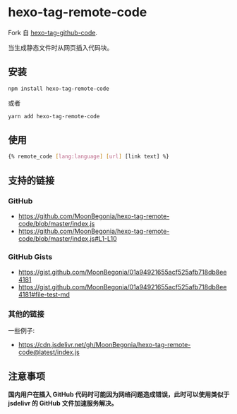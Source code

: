 # hexo-tag-remote-code

Fork 自 [hexo-tag-github-code](https://github.com/itpropro/hexo-tag-ghcode).

当生成静态文件时从网页插入代码块。

## 安装

``` bash
npm install hexo-tag-remote-code
```

或者

``` bash
yarn add hexo-tag-remote-code
```

## 使用

``` bash
{% remote_code [lang:language] [url] [link text] %}
```

## 支持的链接

### GitHub

- <https://github.com/MoonBegonia/hexo-tag-remote-code/blob/master/index.js>
- <https://github.com/MoonBegonia/hexo-tag-remote-code/blob/master/index.js#L1-L10>

### GitHub Gists

- <https://gist.github.com/MoonBegonia/01a94921655acf525afb718db8ee4181>
- <https://gist.github.com/MoonBegonia/01a94921655acf525afb718db8ee4181#file-test-md>

### 其他的链接

一些例子:

- <https://cdn.jsdelivr.net/gh/MoonBegonia/hexo-tag-remote-code@latest/index.js>

## 注意事项

**国内用户在插入 GitHub 代码时可能因为网络问题造成错误，此时可以使用类似于 jsdelivr 的 GitHub 文件加速服务解决。**
